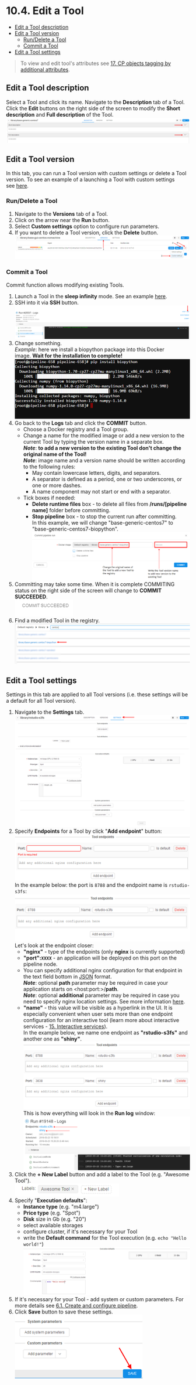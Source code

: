 # 10.4. Edit a Tool

- [Edit a Tool description](#edit-a-tool-description)
- [Edit a Tool version](#edit-a-tool-version)
    - [Run/Delete a Tool](#rundelete-a-tool)
    - [Commit a Tool](#commit-a-tool)
- [Edit a Tool settings](#edit-a-tool-settings)

> To view and edit tool's attributes see [17. CP objects tagging by additional attributes](../17_Tagging_by_attributes/17._CP_objects_tagging_by_additional_attributes.md).

## Edit a Tool description

Select a Tool and click its name. Navigate to the **Description** tab of a Tool. Click the **Edit** buttons on the right side of the screen to modify the **Short description** and **Full description** of the Tool.  
![CP_EditTool](attachments/EditTool_01.png)

## Edit a Tool version

In this tab, you can run a Tool version with custom settings or delete a Tool version. To see an example of a launching a Tool with custom settings see [here](10.5._Launch_a_Tool.md).

### Run/Delete a Tool

1. Navigate to the **Versions** tab of a Tool.
2. Click on the arrow near the **Run** button.
3. Select **Custom settings** option to configure run parameters.
4. If you want to delete a Tool version, click the **Delete** button.  
    ![CP_EditTool](attachments/EditTool_02.png)

### Commit a Tool

Commit function allows modifying existing Tools.

1. Launch a Tool in the **sleep infinity** mode. See an example [here](10.5._Launch_a_Tool.md).
2. SSH into it via **SSH** button.  
    ![CP_EditTool](attachments/EditTool_03.png)
3. Change something.  
    _Example_: here we install a biopython package into this Docker image. **Wait for the installation to complete!**  
    ![CP_EditTool](attachments/EditTool_04.png)
4. Go back to the **Logs** tab and click the **COMMIT** button.
    - Choose a Docker registry and a Tool group.
    - Change a name for the modified image or add a new version to the current Tool by typing the version name in a separate box.  
        **_Note_**: **to add a new version to the existing Tool don't change the original name of the Tool!**  
        **_Note_**: image name and a version name should be written according to the following rules:  
        - May contain lowercase letters, digits, and separators.
        - A separator is defined as a period, one or two underscores, or one or more dashes.
        - A name component may not start or end with a separator.
    - Tick boxes if needed:  
        - **Delete runtime files** box - to delete all files from **/runs/\[pipeline name\]** folder before committing.  
        - **Stop pipeline** box - to stop the current run after committing.  
In this example, we will change "base-generic-centos7" to "base-generic-centos7-biopython".  
![CP_EditTool](attachments/EditTool_05.png)  
5. Committing may take some time. When it is complete COMMITING status on the right side of the screen will change to **COMMIT SUCCEEDED**.  
    ![CP_EditTool](attachments/EditTool_06.png)  
6. Find a modified Tool in the registry.  
    ![CP_EditTool](attachments/EditTool_07.png)

## Edit a Tool settings

Settings in this tab are applied to all Tool versions (i.e. these settings will be a default for all Tool version).

1. Navigate to the **Settings** tab.  
    ![CP_EditTool](attachments/EditTool_08.png)
2. Specify **Endpoints** for a Tool by click "**Add endpoint**" button:  
    ![CP_EditTool](attachments/EditTool_13.png)  
    In the example below: the port is `8788` and the endpoint name is `rstudio-s3fs`:  
    ![CP_EditTool](attachments/EditTool_14.png)  
    Let's look at the endpoint closer:
    - **"nginx"** - type of the endpoints (only **nginx** is currently supported)
    - **"port":`XXXX`** - an application will be deployed on this port on the pipeline node.
    - You can specify additional nginx configuration for that endpoint in the text field bottom in [JSON](https://en.wikipedia.org/wiki/JSON) format.  
        **_Note_**: optional **path** parameter may be required in case your application starts on &lt;host:port:&gt;/**path**.  
        **_Note_**: optional **additional** parameter may be required in case you need to specify nginx location settings. See more information [here](https://nginx.ru/en/docs/http/ngx_http_core_module.html#location).
    - **"name"** - this value will be visible as a hyperlink in the UI. It is especially convenient when user sets more than one endpoint configuration for an interactive tool (learn more about interactive services - [15. Interactive services](../15_Interactive_services/15._Interactive_services.md)).  
    In the example below, we name one endpoint as **"rstudio-s3fs"** and another one as **"shiny"**.  
    ![CP_EditTool](attachments/EditTool_09.png)  
    This is how everything will look in the **Run log** window:  
    ![CP_EditTool](attachments/EditTool_10.png)
3. Click the **+ New Label** button and add a label to the Tool (e.g. "Awesome Tool").  
    ![CP_EditTool](attachments/EditTool_11.png)
4. Specify "**Execution defaults**":
    - **Instance type** (e.g. "m4.large")
    - **Price type** (e.g. "Spot")
    - **Disk** size in Gb (e.g. "20")
    - select available storages
    - configure cluster, if it's necessary for your Tool
    - write the **Default command** for the Tool execution (e.g. `echo "Hello world!"`)  
    ![CP_EditTool](attachments/EditTool_12.png)
5. If it's necessary for your Tool - add system or custom parameters. For more details see [6.1. Create and configure pipeline](../06_Manage_Pipeline/6.1._Create_and_configure_pipeline.md).
6. Click **Save** button to save these settings.  
    ![CP_EditTool](attachments/EditTool_15.png)